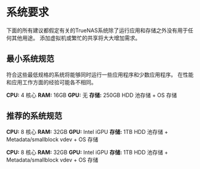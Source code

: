 # 系统要求

下面的所有建议都假定有关的TrueNAS系统除了运行应用和存储之外没有用于任何其他用途。 添加虚拟机或繁忙的共享将大大增加需求。

## 最小系统规范

符合这些最低规格的系统将能够同时运行一些应用程序和少数应用程序。 在性能和应用工作方面的经验可能各不相同。

**CPU:** 4 核心 **RAM:** 16GB **GPU:** 无 **存储:** 250GB HDD 池存储 + OS 存储

## 推荐的系统规范

**CPU:** 8 核心 **RAM:** 32GB **GPU:** Intel iGPU **存储:** 1TB HDD 池存储 + Metadata/smallblock vdev + OS 存储

**CPU:** 8 核心 **RAM:** 32GB **GPU:** Intel iGPU **存储:** 1TB HDD 池存储 + Metadata/smallblock vdev + OS 存储

